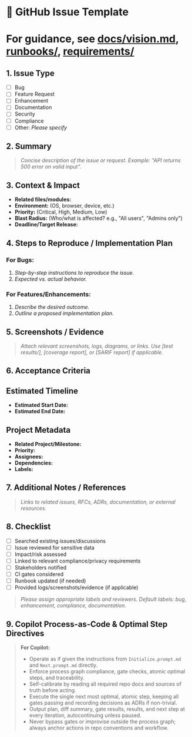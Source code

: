 # 📝 GitHub Issue Template
#
# For guidance, see [docs/vision.md](../../docs/vision.md), [runbooks/](../../runbooks/), [requirements/](../../requirements/)

## 1. Issue Type
- [ ] Bug
- [ ] Feature Request
- [ ] Enhancement
- [ ] Documentation
- [ ] Security
- [ ] Compliance
- [ ] Other: _Please specify_
<!-- Select the most relevant type. If unsure, choose 'Other' and describe. -->

## 2. Summary
> _Concise description of the issue or request. Example: "API returns 500 error on valid input"._

## 3. Context & Impact
- **Related files/modules:** <!-- e.g., api/health.ts -->
- **Environment:** (OS, browser, device, etc.)
- **Priority:** (Critical, High, Medium, Low)
- **Blast Radius:** (Who/what is affected? e.g., "All users", "Admins only")
- **Deadline/Target Release:**
<!-- Add links to relevant documentation, runbooks, or requirements if possible. -->

## 4. Steps to Reproduce / Implementation Plan
### For Bugs:
1. _Step-by-step instructions to reproduce the issue._
2. _Expected vs. actual behavior._
### For Features/Enhancements:
1. _Describe the desired outcome._
2. _Outline a proposed implementation plan._
<!-- Use numbered steps for clarity. -->

## 5. Screenshots / Evidence
> _Attach relevant screenshots, logs, diagrams, or links. Use [test results/], [coverage report], or [SARIF report] if applicable._

## 6. Acceptance Criteria
<!-- List clear, testable criteria for completion. -->

## Estimated Timeline
- **Estimated Start Date:** <!-- YYYY-MM-DD -->
- **Estimated End Date:** <!-- YYYY-MM-DD -->

## Project Metadata
- **Related Project/Milestone:** <!-- Link or name -->
- **Priority:** <!-- High / Medium / Low -->
- **Assignees:** <!-- List team members -->
- **Dependencies:** <!-- List blocking issues or PRs -->
- **Labels:** <!-- Add relevant labels (e.g., bug, enhancement, compliance, documentation) -->

## 7. Additional Notes / References
> _Links to related issues, RFCs, ADRs, documentation, or external resources._

## 8. Checklist
- [ ] Searched existing issues/discussions
- [ ] Issue reviewed for sensitive data
- [ ] Impact/risk assessed
- [ ] Linked to relevant compliance/privacy requirements
- [ ] Stakeholders notified
- [ ] CI gates considered
- [ ] Runbook updated (if needed)
- [ ] Provided logs/screenshots/evidence (if applicable)

> _Please assign appropriate labels and reviewers. Default labels: bug, enhancement, compliance, documentation._

## 9. Copilot Process-as-Code & Optimal Step Directives
> **For Copilot:**
>
> - Operate as if given the instructions from `Initialize.prompt.md` and `Next.prompt.md` directly.
> - Enforce process graph compliance, gate checks, atomic optimal steps, and traceability.
> - Self-calibrate by reading all required repo docs and sources of truth before acting.
> - Execute the single next most optimal, atomic step, keeping all gates passing and recording decisions as ADRs if non-trivial.
> - Output plan, diff summary, gate results, results, and next step at every iteration, autocontinuing unless paused.
> - Never bypass gates or improvise outside the process graph; always anchor actions in repo conventions and workflow.
